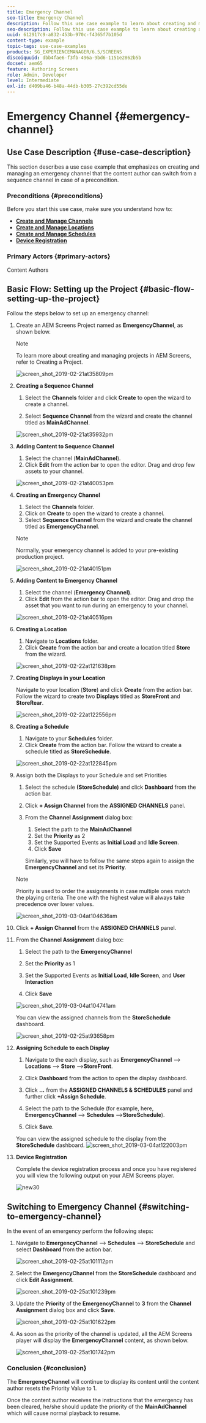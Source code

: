 ```yaml
---
title: Emergency Channel
seo-title: Emergency Channel
description: Follow this use case example to learn about creating and managing an emergency channel that the content author can switch from a sequence channel in case of a precondition.
seo-description: Follow this use case example to learn about creating and managing an emergency channel that the content author can switch from a sequence channel in case of a precondition.
uuid: 612917c9-a832-453b-970c-f4365f7b105d
content-type: example
topic-tags: use-case-examples
products: SG_EXPERIENCEMANAGER/6.5/SCREENS
discoiquuid: dbb4fae6-f3fb-496a-9bd6-1151e2862b5b
docset: aem65
feature: Authoring Screens
role: Admin, Developer
level: Intermediate
exl-id: d409ba46-b48a-44db-b305-27c392cd55de
---
```

# Emergency Channel {#emergency-channel}

## Use Case Description {#use-case-description}

This section describes a use case example that emphasizes on creating and managing an emergency channel that the content author can switch from a sequence channel in case of a precondition.

### Preconditions {#preconditions}

Before you start this use case, make sure you understand how to:

* **[Create and Manage Channels](managing-channels.md)**
* **[Create and Manage Locations](managing-locations.md)**
* **[Create and Manage Schedules](managing-schedules.md)**
* **[Device Registration](device-registration.md)**

### Primary Actors {#primary-actors}

Content Authors

## Basic Flow: Setting up the Project {#basic-flow-setting-up-the-project}

Follow the steps below to set up an emergency channel:

1. Create an AEM Screens Project named as **EmergencyChannel**, as shown below.

   >[!NOTE]
   >To learn more about creating and managing projects in AEM Screens, refer to Creating a Project.

   ![screen_shot_2019-02-21at35809pm](assets/screen_shot_2019-02-21at35809pm.png)

1. **Creating a Sequence Channel**

    1. Select the **Channels** folder and click **Create** to open the wizard to create a channel.

    1. Select **Sequence Channel** from the wizard and create the channel titled as **MainAdChannel**.

   ![screen_shot_2019-02-21at35932pm](assets/screen_shot_2019-02-21at35932pm.png)

1. **Adding Content to Sequence Channel**

    1. Select the channel (**MainAdChannel**).
    1. Click **Edit** from the action bar to open the editor. Drag and drop few assets to your channel.

   ![screen_shot_2019-02-21at40053pm](assets/screen_shot_2019-02-21at40053pm.png)

1. **Creating an Emergency Channel**

    1. Select the **Channels** folder.
    1. Click on **Create** to open the wizard to create a channel.
    1. Select **Sequence Channel** from the wizard and create the channel titled as **EmergencyChannel**.

   >[!NOTE]
   >
   >Normally, your emergency channel is added to your pre-existing production project.

   ![screen_shot_2019-02-21at40151pm](assets/screen_shot_2019-02-21at40151pm.png)

1. **Adding Content to Emergency Channel**

    1. Select the channel (**Emergency Channel)**.
    1. Click **Edit** from the action bar to open the editor. Drag and drop the asset that you want to run during an emergency to your channel.

   ![screen_shot_2019-02-21at40516pm](assets/screen_shot_2019-02-21at40516pm.png)

1. **Creating a Location**

    1. Navigate to **Locations** folder.
    1. Click **Create** from the action bar and create a location titled **Store** from the wizard.

   ![screen_shot_2019-02-22at121638pm](assets/screen_shot_2019-02-22at121638pm.png)

1. **Creating Displays in your Location**

   Navigate to your location (**Store**) and click **Create** from the action bar. Follow the wizard to create two **Displays** titled as **StoreFront** and **StoreRear**.

   ![screen_shot_2019-02-22at122556pm](assets/screen_shot_2019-02-22at122556pm.png)

1. **Creating a Schedule**

    1. Navigate to your **Schedules** folder.
    1. Click **Create** from the action bar. Follow the wizard to create a schedule titled as **StoreSchedule**.

   ![screen_shot_2019-02-22at122845pm](assets/screen_shot_2019-02-22at122845pm.png)

1. Assign both the Displays to your Schedule and set Priorities

    1. Select the schedule **(StoreSchedule)** and click **Dashboard** from the action bar.

    1. Click **+ Assign Channel** from the **ASSIGNED CHANNELS** panel.

    1. From the **Channel Assignment** dialog box:

        1. Select the path to the **MainAdChannel**
        1. Set the **Priority** as 2
        1. Set the Supported Events as **Initial Load** and **Idle Screen**.
        1. Click **Save**

       Similarly, you will have to follow the same steps again to assign the **EmergencyChannel** and set its **Priority**.

   >[!NOTE]
   >
   >Priority is used to order the assignments in case multiple ones match the playing criteria. The one with the highest value will always take precedence over lower values.

   ![screen_shot_2019-03-04at104636am](assets/screen_shot_2019-03-04at104636am.png)

1. Click **+ Assign Channel** from the **ASSIGNED CHANNELS** panel.

1. From the **Channel Assignment** dialog box:

    1. Select the path to the **EmergencyChannel**
    1. Set the **Priority** as 1

    1. Set the Supported Events as **Initial Load**, **Idle Screen**, and **User Interaction**

    1. Click **Save**

   ![screen_shot_2019-03-04at104741am](assets/screen_shot_2019-03-04at104741am.png)

   You can view the assigned channels from the **StoreSchedule** dashboard.

   ![screen_shot_2019-02-25at93658pm](assets/screen_shot_2019-02-25at93658pm.png)

1. **Assigning Schedule to each Display**

    1. Navigate to the each display, such as **EmergencyChannel** --&gt; **Locations** --&gt; **Store** --&gt;**StoreFront**.

    1. Click **Dashboard** from the action to open the display dashboard.
    1. Click **...** from the **ASSIGNED CHANNELS & SCHEDULES** panel and further click **+Assign Schedule**.

    1. Select the path to the Schedule (for example, here, **EmergencyChannel** --&gt; **Schedules** --&gt;**StoreSchedule**).

    1. Click **Save**.

   You can view the assigned schedule to the display from the **StoreSchedule** dashboard.
   ![screen_shot_2019-03-04at122003pm](assets/screen_shot_2019-03-04at122003pm.png)

1. **Device Registration**

   Complete the device registration process and once you have registered you will view the following output on your AEM Screens player.

   ![new30](assets/new30.gif)

## Switching to Emergency Channel {#switching-to-emergency-channel}

In the event of an emergency perform the following steps:

1. Navigate to **EmergencyChannel** --&gt; **Schedules** --&gt; **StoreSchedule** and select **Dashboard** from the action bar.

   ![screen_shot_2019-02-25at101112pm](assets/screen_shot_2019-02-25at101112pm.png)

1. Select the **EmergencyChannel** from the **StoreSchedule** dashboard and click **Edit Assignment**.

   ![screen_shot_2019-02-25at101239pm](assets/screen_shot_2019-02-25at101239pm.png)

1. Update the **Priority** of the **EmergencyChannel** to **3** from the **Channel Assignment** dialog box and click **Save**.

   ![screen_shot_2019-02-25at101622pm](assets/screen_shot_2019-02-25at101622pm.png)

1. As soon as the priority of the channel is updated, all the AEM Screens player will display the **EmergencyChannel** content, as shown below.

   ![screen_shot_2019-02-25at101742pm](assets/screen_shot_2019-02-25at101742pm.png)

### Conclusion {#conclusion}

The **EmergencyChannel** will continue to display its content until the content author resets the Priority Value to 1.

Once the content author receives the instructions that the emergency has been cleared, he/she should update the priority of the **MainAdChannel** which will cause normal playback to resume.
